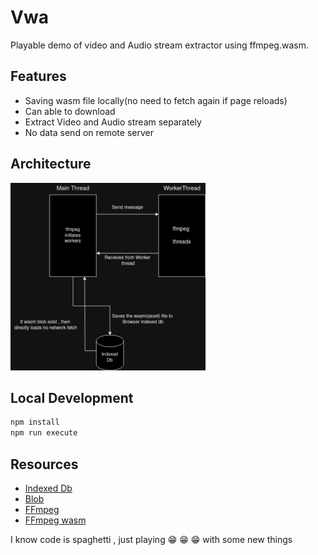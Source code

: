 # Vwa

Playable demo of video and Audio stream extractor using ffmpeg.wasm.

## Features

- Saving wasm file locally(no need to fetch again if page reloads)
- Can able to download
- Extract Video and Audio stream separately
- No data send on remote server

## Architecture
<img src="img/arch.png" height="300"/>

## Local Development
``` bash
npm install
npm run execute
```

## Resources
- [Indexed Db](https://developer.mozilla.org/en-US/docs/Web/API/IndexedDB_API/Using_IndexedDB)
- [Blob](https://developer.mozilla.org/en-US/docs/Web/API/Blob)
- [FFmpeg](https://ffmpeg.org/ffmpeg.html)
- [FFmpeg wasm](https://github.com/ffmpegwasm/ffmpeg.wasm)


I know code is spaghetti , just playing 😁 😁 😁 with some new things

